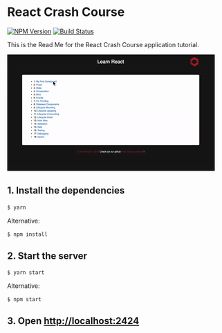 # React Crash Course

[![NPM Version][npm-image]][npm-url]
[![Build Status][travis-image]][travis-url]

This is the Read Me for the React Crash Course application tutorial.


![](./images/course.gif)


## 1. Install the dependencies

```bash
$ yarn
```

Alternative:

```bash
$ npm install
```

## 2. Start the server

```bash
$ yarn start
```

Alternative:

```bash
$ npm start
```

## 3. Open [http://localhost:2424](http://localhost:2424)

[//]: # (Metadata)

[npm-image]: https://img.shields.io/npm/v/datadog-metrics.svg?style=flat-square
[npm-url]: https://npmjs.org/package/datadog-metrics
[travis-image]: https://img.shields.io/travis/dbader/node-datadog-metrics/master.svg?style=flat-square
[travis-url]: https://travis-ci.org/dbader/node-datadog-metrics
